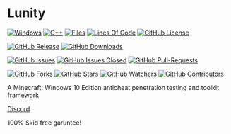 # Lunity
[![Windows](https://svgshare.com/i/ZhY.svg)](https://github.com/DisabledMallis/Lunity)
[![C++](https://img.shields.io/badge/Made%20with-C++-1f425f.svg)](https://github.com/DisabledMallis/Lunity)
[![Files](https://tokei.rs/b1/github/DisabledMallis/Lunity?category=files)](https://github.com/DisabledMallis/Lunity)
[![Lines Of Code](https://tokei.rs/b1/github/DisabledMallis/Lunity?category=code)](https://github.com/DisabledMallis/Lunity)
[![GitHub License](https://img.shields.io/badge/License-Custom-blue.svg)](https://github.com/DisabledMallis/Lunity)

[![GitHub Release](https://img.shields.io/github/release/DisabledMallis/Lunity.svg)](https://GitHub.com/DisabledMallis/Lunity/releases/)
[![GitHub Downloads](https://img.shields.io/github/downloads/DisabledMallis/Lunity/total.svg)](https://GitHub.com/DisabledMallis/Lunity/releases/)

[![GitHub Issues](https://img.shields.io/github/issues/DisabledMallis/Lunity.svg)](https://GitHub.com/DisabledMallis/Lunity/issues/)
[![GitHub Issues Closed](https://img.shields.io/github/issues-closed/DisabledMallis/Lunity.svg)](https://GitHub.com/DisabledMallis/Lunity/issues/)
[![GitHub Pull-Requests](https://img.shields.io/github/issues-pr/DisabledMallis/Lunity.svg)](https://GitHub.com/DisabledMallis/Lunity/pull/)


[![GitHub Forks](https://img.shields.io/github/forks/DisabledMallis/Lunity.svg?style=social&label=Fork&maxAge=2592000)](https://gitHub.com/DisabledMallis/Lunity/)
[![GitHub Stars](https://img.shields.io/github/stars/DisabledMallis/Lunity.svg?style=social&label=Star&maxAge=2592000)](https://gitHub.com/DisabledMallis/Lunity/)
[![GitHub Watchers](https://img.shields.io/github/watchers/DisabledMallis/Lunity.svg?style=social&label=Watch&maxAge=2592000)](https://gitHub.com/DisabledMallis/Lunity)
[![GitHub Contributors](https://img.shields.io/github/contributors/DisabledMallis/Lunity.svg?style=social&label=Contributors)](https://gitHub.com/DisabledMallis/Lunity)


A Minecraft: Windows 10 Edition anticheat penetration testing and toolkit framework

[Discord](https://go-kys.lol/)

100% Skid free garuntee!
